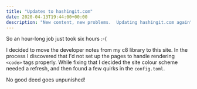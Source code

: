 ```yaml
---
title: "Updates to hashingit.com"
date: 2020-04-13T19:44:00+00:00
description: "New content, new problems.  Updating hashingit.com again"
---
```

So an hour-long job just took six hours :-(

I decided to move the developer notes from my c8 library to this site.  In the process I discovered that I'd
not set up the pages to handle rendering `<code>` tags properly.  While fixing that I decided the site colour scheme
needed a refresh, and then found a few quirks in the `config.toml`.

No good deed goes unpunished!
